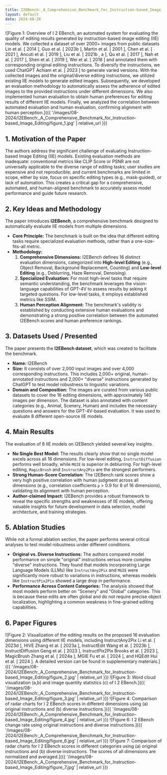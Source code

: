 ```yaml
---
title: I2EBench:_A_Comprehensive_Benchmark_for_Instruction-based_Image_Editing
layout: default
date: 2024-08-26
---
```

![Figure 1: Overview of I 2 EBench, an automated system for evaluating the quality of editing results generated by instruction-based image editing (IIE) models. We collected a dataset of over 2000+ images from public datasets Lin et al. [ 2014 ], Guo et al. [ 2023b ], Martin et al. [ 2001 ], Chen et al. [ 2021 ], Ancuti et al. [ 2019 ], Liu et al. [ 2021b , a ], Qu et al. [ 2017 ], Nah et al. [ 2017 ], Shen et al. [ 2019 ], Wei et al. [ 2018 ] and annotated them with corresponding original editing instructions. To diversify the instructions, we used ChatGPT Achiam et al. [ 2023 ] to generate varied versions. With the collected images and the original/diverse editing instructions, we utilized existing IIE models to generate edited images. Subsequently, we developed an evaluation methodology to automatically assess the adherence of edited images to the provided instructions under different dimensions. We also implemented human evaluation to obtain human preferences for editing results of different IIE models. Finally, we analyzed the correlation between automated evaluation and human evaluation, confirming alignment with human perception.]({{ '/images/08-2024/I2EBench:_A_Comprehensive_Benchmark_for_Instruction-based_Image_Editing/figure_1.jpg' | relative_url }})
## 1. Motivation of the Paper
The authors address the significant challenge of evaluating Instruction-based Image Editing (IIE) models. Existing evaluation methods are inadequate: conventional metrics like CLIP Score or PSNR are not universally applicable to the diverse range of editing tasks; user studies are expensive and not reproducible; and current benchmarks are limited in scope, either by size, focus on specific editing types (e.g., mask-guided), or lack of automation. This creates a critical gap for a comprehensive, automated, and human-aligned benchmark to accurately assess model performance and guide future research.

## 2. Key Ideas and Methodology
The paper introduces **I2EBench**, a comprehensive benchmark designed to automatically evaluate IIE models from multiple dimensions.

-   **Core Principle:** The benchmark is built on the idea that different editing tasks require specialized evaluation methods, rather than a one-size-fits-all metric.
-   **Methodology:**
    1.  **Comprehensive Dimensions:** I2EBench defines 16 distinct evaluation dimensions, categorized into **High-level Editing** (e.g., Object Removal, Background Replacement, Counting) and **Low-level Editing** (e.g., Deblurring, Haze Removal, Denoising).
    2.  **Specialized Evaluation:** For most high-level tasks that require semantic understanding, the benchmark leverages the vision-language capabilities of GPT-4V to assess results by asking it targeted questions. For low-level tasks, it employs established metrics like SSIM.
    3.  **Human Perception Alignment:** The benchmark's validity is established by conducting extensive human evaluations and demonstrating a strong positive correlation between the automated I2EBench scores and human preference rankings.

## 3. Datasets Used / Presented
The paper presents the **I2EBench dataset**, which was created to facilitate the benchmark.

-   **Name:** I2EBench
-   **Size:** It consists of over 2,000 input images and over 4,000 corresponding instructions. This includes 2,000+ original, human-annotated instructions and 2,000+ "diverse" instructions generated by ChatGPT to test model robustness to linguistic variations.
-   **Domain and Composition:** The images are curated from various public datasets to cover the 16 editing dimensions, with approximately 140 images per dimension. The dataset is also annotated with content categories (e.g., Animal, Scenery, Human) and includes the necessary questions and answers for the GPT-4V-based evaluation. It was used to evaluate 8 different open-source IIE models.

## 4. Main Results
The evaluation of 8 IIE models on I2EBench yielded several key insights.

-   **No Single Best Model:** The results clearly show that no single model excels across all 16 dimensions. For low-level editing, `InstructDiffusion` performs well broadly, while `MGIE` is superior in deblurring. For high-level editing, `MagicBrush` and `InstructAny2Pix` are the strongest performers.
-   **Strong Human-Score Correlation:** The I2EBench rank scores show a very high positive correlation with human judgment across all dimensions (e.g., correlation coefficients `ρ` > 0.9 for 8 of 16 dimensions), validating its alignment with human perception.
-   **Author-claimed Impact:** I2EBench provides a robust framework to reveal the specific strengths and weaknesses of IIE models, offering valuable insights for future development in data selection, model architecture, and training strategies.

## 5. Ablation Studies
While not a formal ablation section, the paper performs several critical analyses to test model robustness under different conditions.

-   **Original vs. Diverse Instructions:** The authors compared model performance on simple "original" instructions versus more complex "diverse" instructions. They found that models incorporating Large Language Models (LLMs) like `InstructAny2Pix` and `MGIE` were significantly more robust to variations in instructions, whereas models like `InstructPix2Pix` showed a large drop in performance.
-   **Performance Across Content Categories:** The analysis showed that most models perform better on "Scenery" and "Global" categories. This is because these edits are often global and do not require precise object localization, highlighting a common weakness in fine-grained editing capabilities.

## 6. Paper Figures
![Figure 2: Visualization of the editing results on the proposed 16 evaluation dimensions using different IIE models, including InstructAny2Pix Li et al. [ 2023d ], HIVE Zhang et al. [ 2023a ], InstructEdit Wang et al. [ 2023b ], InstructDiffusion Geng et al. [ 2023 ], InstructPix2Pix Brooks et al. [ 2023 ], MagicBrush Zhang et al. [ 2024a ], MGIE Fu et al. [ 2024 ], and HQEdit Hui et al. [ 2024 ]. A detailed version can be found in supplementary materials.]({{ '/images/08-2024/I2EBench:_A_Comprehensive_Benchmark_for_Instruction-based_Image_Editing/figure_2.jpg' | relative_url }})
![Figure 3: Word cloud visualization (a,b) and image quantity statistics (c) of I 2 EBench.]({{ '/images/08-2024/I2EBench:_A_Comprehensive_Benchmark_for_Instruction-based_Image_Editing/figure_3.jpg' | relative_url }})
![Figure 4: Comparison of radar charts for I 2 EBench scores in different dimensions using (a) original instructions and (b) diverse instructions.]({{ '/images/08-2024/I2EBench:_A_Comprehensive_Benchmark_for_Instruction-based_Image_Editing/figure_4.jpg' | relative_url }})
![Figure 6: I 2 EBench change rate using original instructions and diverse instructions.]({{ '/images/08-2024/I2EBench:_A_Comprehensive_Benchmark_for_Instruction-based_Image_Editing/figure_6.jpg' | relative_url }})
![Figure 7: Comparison of radar charts for I 2 EBench scores in different categories using (a) original instructions and (b) diverse instructions. The scores of all dimensions are normalized and averaged.]({{ '/images/08-2024/I2EBench:_A_Comprehensive_Benchmark_for_Instruction-based_Image_Editing/figure_7.jpg' | relative_url }})
